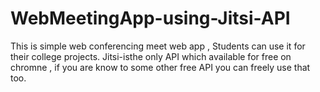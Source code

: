 # WebMeetingApp-using-Jitsi-API
This is simple web conferencing meet web app , Students can use it for their college projects.
Jitsi-isthe only API which available for free on chromne , if you are know to some other free API you can freely use that too.

